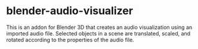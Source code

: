 # blender-audio-visualizer

This is an addon for Blender 3D that creates an audio visualization using an imported audio file. Selected objects in a scene are translated, scaled, and rotated according to the properties of the audio file. 
